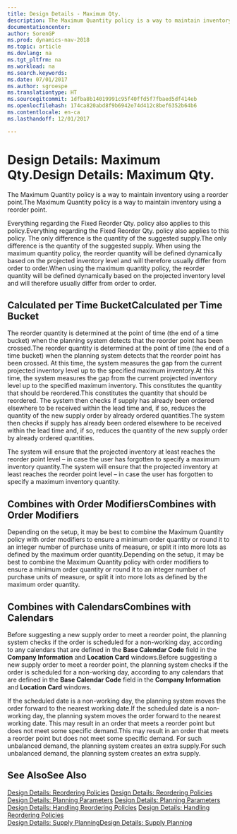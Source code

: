 ```yaml
---
title: Design Details - Maximum Qty.
description: The Maximum Quantity policy is a way to maintain inventory using a reorder point.
documentationcenter: 
author: SorenGP
ms.prod: dynamics-nav-2018
ms.topic: article
ms.devlang: na
ms.tgt_pltfrm: na
ms.workload: na
ms.search.keywords: 
ms.date: 07/01/2017
ms.author: sgroespe
ms.translationtype: HT
ms.sourcegitcommit: 1dfba8b14019991c95f40ffd5f7fbaed5df414eb
ms.openlocfilehash: 174ca820abd8f9b6942e74d412c8bef6352b64b6
ms.contentlocale: en-ca
ms.lasthandoff: 12/01/2017

---
```

# <a name="design-details-maximum-qty"></a><span data-ttu-id="4216e-103">Design Details: Maximum Qty.</span><span class="sxs-lookup"><span data-stu-id="4216e-103">Design Details: Maximum Qty.</span></span>
<span data-ttu-id="4216e-104">The Maximum Quantity policy is a way to maintain inventory using a reorder point.</span><span class="sxs-lookup"><span data-stu-id="4216e-104">The Maximum Quantity policy is a way to maintain inventory using a reorder point.</span></span>  
  
 <span data-ttu-id="4216e-105">Everything regarding the Fixed Reorder Qty. policy also applies to this policy.</span><span class="sxs-lookup"><span data-stu-id="4216e-105">Everything regarding the Fixed Reorder Qty. policy also applies to this policy.</span></span> <span data-ttu-id="4216e-106">The only difference is the quantity of the suggested supply.</span><span class="sxs-lookup"><span data-stu-id="4216e-106">The only difference is the quantity of the suggested supply.</span></span> <span data-ttu-id="4216e-107">When using the maximum quantity policy, the reorder quantity will be defined dynamically based on the projected inventory level and will therefore usually differ from order to order.</span><span class="sxs-lookup"><span data-stu-id="4216e-107">When using the maximum quantity policy, the reorder quantity will be defined dynamically based on the projected inventory level and will therefore usually differ from order to order.</span></span>  
  
## <a name="calculated-per-time-bucket"></a><span data-ttu-id="4216e-108">Calculated per Time Bucket</span><span class="sxs-lookup"><span data-stu-id="4216e-108">Calculated per Time Bucket</span></span>  
 <span data-ttu-id="4216e-109">The reorder quantity is determined at the point of time (the end of a time bucket) when the planning system detects that the reorder point has been crossed.</span><span class="sxs-lookup"><span data-stu-id="4216e-109">The reorder quantity is determined at the point of time (the end of a time bucket) when the planning system detects that the reorder point has been crossed.</span></span> <span data-ttu-id="4216e-110">At this time, the system measures the gap from the current projected inventory level up to the specified maximum inventory.</span><span class="sxs-lookup"><span data-stu-id="4216e-110">At this time, the system measures the gap from the current projected inventory level up to the specified maximum inventory.</span></span> <span data-ttu-id="4216e-111">This constitutes the quantity that should be reordered.</span><span class="sxs-lookup"><span data-stu-id="4216e-111">This constitutes the quantity that should be reordered.</span></span> <span data-ttu-id="4216e-112">The system then checks if supply has already been ordered elsewhere to be received within the lead time and, if so, reduces the quantity of the new supply order by already ordered quantities.</span><span class="sxs-lookup"><span data-stu-id="4216e-112">The system then checks if supply has already been ordered elsewhere to be received within the lead time and, if so, reduces the quantity of the new supply order by already ordered quantities.</span></span>  
  
 <span data-ttu-id="4216e-113">The system will ensure that the projected inventory at least reaches the reorder point level – in case the user has forgotten to specify a maximum inventory quantity.</span><span class="sxs-lookup"><span data-stu-id="4216e-113">The system will ensure that the projected inventory at least reaches the reorder point level – in case the user has forgotten to specify a maximum inventory quantity.</span></span>  
  
## <a name="combines-with-order-modifiers"></a><span data-ttu-id="4216e-114">Combines with Order Modifiers</span><span class="sxs-lookup"><span data-stu-id="4216e-114">Combines with Order Modifiers</span></span>  
 <span data-ttu-id="4216e-115">Depending on the setup, it may be best to combine the Maximum Quantity policy with order modifiers to ensure a minimum order quantity or round it to an integer number of purchase units of measure, or split it into more lots as defined by the maximum order quantity.</span><span class="sxs-lookup"><span data-stu-id="4216e-115">Depending on the setup, it may be best to combine the Maximum Quantity policy with order modifiers to ensure a minimum order quantity or round it to an integer number of purchase units of measure, or split it into more lots as defined by the maximum order quantity.</span></span>  
  
## <a name="combines-with-calendars"></a><span data-ttu-id="4216e-116">Combines with Calendars</span><span class="sxs-lookup"><span data-stu-id="4216e-116">Combines with Calendars</span></span>  
 <span data-ttu-id="4216e-117">Before suggesting a new supply order to meet a reorder point, the planning system checks if the order is scheduled for a non-working day, according to any calendars that are  defined in the **Base Calendar Code** field in the **Company Information** and **Location Card** windows.</span><span class="sxs-lookup"><span data-stu-id="4216e-117">Before suggesting a new supply order to meet a reorder point, the planning system checks if the order is scheduled for a non-working day, according to any calendars that are  defined in the **Base Calendar Code** field in the **Company Information** and **Location Card** windows.</span></span>  
  
 <span data-ttu-id="4216e-118">If the scheduled date is a non-working day, the planning system moves the order forward to the nearest working date.</span><span class="sxs-lookup"><span data-stu-id="4216e-118">If the scheduled date is a non-working day, the planning system moves the order forward to the nearest working date.</span></span> <span data-ttu-id="4216e-119">This may result in an order that meets a reorder point but does not meet some specific demand.</span><span class="sxs-lookup"><span data-stu-id="4216e-119">This may result in an order that meets a reorder point but does not meet some specific demand.</span></span> <span data-ttu-id="4216e-120">For such unbalanced demand, the planning system creates an extra supply.</span><span class="sxs-lookup"><span data-stu-id="4216e-120">For such unbalanced demand, the planning system creates an extra supply.</span></span>  
  
## <a name="see-also"></a><span data-ttu-id="4216e-121">See Also</span><span class="sxs-lookup"><span data-stu-id="4216e-121">See Also</span></span>  
 <span data-ttu-id="4216e-122">[Design Details: Reordering Policies](design-details-reordering-policies.md) </span><span class="sxs-lookup"><span data-stu-id="4216e-122">[Design Details: Reordering Policies](design-details-reordering-policies.md) </span></span>  
 <span data-ttu-id="4216e-123">[Design Details: Planning Parameters](design-details-planning-parameters.md) </span><span class="sxs-lookup"><span data-stu-id="4216e-123">[Design Details: Planning Parameters](design-details-planning-parameters.md) </span></span>  
 <span data-ttu-id="4216e-124">[Design Details: Handling Reordering Policies](design-details-handling-reordering-policies.md) </span><span class="sxs-lookup"><span data-stu-id="4216e-124">[Design Details: Handling Reordering Policies](design-details-handling-reordering-policies.md) </span></span>  
 [<span data-ttu-id="4216e-125">Design Details: Supply Planning</span><span class="sxs-lookup"><span data-stu-id="4216e-125">Design Details: Supply Planning</span></span>](design-details-supply-planning.md)
